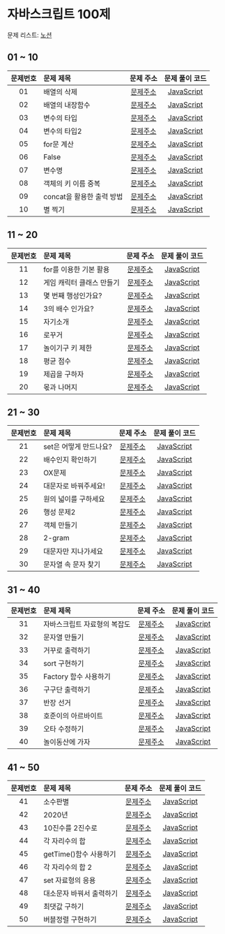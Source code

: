 # 자바스크립트 100제

문제 리스트: [노션](https://www.notion.so/JS-100-94d97d294dd14c9b911a02c840fa9f2d)

## 01 ~ 10

| 문제번호 | 문제 제목                 |                                  문제 주소                                  |                 문제 풀이 코드                  |
| :------: | :------------------------ | :-------------------------------------------------------------------------: | :---------------------------------------------: |
|    01    | 배열의 삭제               |    [문제주소](https://www.notion.so/1-94677631c7b642a7bf3a60d93137f7b5)     |        [JavaScript](./01-배열의_삭제.js)        |
|    02    | 배열의 내장함수           |    [문제주소](https://www.notion.so/2-788973aacbf949dc81e98db31036d458)     |      [JavaScript](./02-배열의_내장함수.js)      |
|    03    | 변수의 타입               |    [문제주소](https://www.notion.so/3-8c063316324b42239786fd2c3e7bc105)     |        [JavaScript](./03-변수의_타입.js)        |
|    04    | 변수의 타입2              |   [문제주소](https://www.notion.so/4-2-7c2a26a48d214a7d9e1c6d7164f76909)    |       [JavaScript](./04-변수의_타입2.js)        |
|    05    | for문 계산                |  [문제주소](https://www.notion.so/5-for-638d3381b00f4e1d89d4350b089d491a)   |        [JavaScript](./05-for문_계산.js)         |
|    06    | False                     | [문제주소](https://www.notion.so/6-False-75e3067aaa0c48c98ba1e19ef086fb71)  |           [JavaScript](./06-False.js)           |
|    07    | 변수명                    |    [문제주소](https://www.notion.so/7-ade1039d89a547ec861ecbae6575a0af)     |          [JavaScript](./07-변수명.js)           |
|    08    | 객체의 키 이름 중복       |    [문제주소](https://www.notion.so/8-c59d74ba23ed46b68d304fb03ac1b341)     |    [JavaScript](./08-객체의_키_이름_중복.js)    |
|    09    | concat을 활용한 출력 방법 | [문제주소](https://www.notion.so/9-concat-1f73859ed0714620b8fb88fd0800edaf) | [JavaScript](./09-concat을_활용한_출력_방법.js) |
|    10    | 별 찍기                   |    [문제주소](https://www.notion.so/10-26e59abc17d6492eb8fe8f8c20c632ca)    |          [JavaScript](./10-별_찍기.js)          |

## 11 ~ 20

| 문제번호 | 문제 제목                 |                                 문제 주소                                 |                 문제 풀이 코드                  |
| :------: | :------------------------ | :-----------------------------------------------------------------------: | :---------------------------------------------: |
|    11    | for를 이용한 기본 활용    | [문제주소](https://www.notion.so/11-for-e1aa3b5776fb4aa5b04addd81514f3a4) |  [JavaScript](./11-for를_이용한_기본_활용.js)   |
|    12    | 게임 캐릭터 클래스 만들기 |   [문제주소](https://www.notion.so/12-428b1f00ec8e4199a62e512afc83ab0b)   | [JavaScript](./12-게임_캐릭터_클래스_만들기.js) |
|    13    | 몇 번째 행성인가요?       |   [문제주소](https://www.notion.so/13-d4c0ca85e92d4bcb90b6b2091a00b502)   |    [JavaScript](./13-몇_번째_행성인가요.js)     |
|    14    | 3의 배수 인가요?          |  [문제주소](https://www.notion.so/14-3-40c5e827e7954e969c4eb7554021dda6)  |      [JavaScript](./14-3의_배수_인가요.js)      |
|    15    | 자기소개                  |   [문제주소](https://www.notion.so/15-8226e8af98884b07a204bf746a13f270)   |         [JavaScript](./15-자기소개.js)          |
|    16    | 로꾸거                    |   [문제주소](https://www.notion.so/16-6a79764cb50f4849ad35b30073d61df0)   |          [JavaScript](./16-로꾸거.js)           |
|    17    | 놀이기구 키 제한          |   [문제주소](https://www.notion.so/17-a4f5e8077c1d4527b173f96858666127)   |     [JavaScript](./17-놀이기구_키_제한.js)      |
|    18    | 평균 점수                 |   [문제주소](https://www.notion.so/18-4183c53d7a934f4da8fe54507dceb00a)   |         [JavaScript](./18-평균_점수.js)         |
|    19    | 제곱을 구하자             |   [문제주소](https://www.notion.so/19-b268261747b3455a874b19f9dbb89ccf)   |       [JavaScript](./19-제곱을_구하자.js)       |
|    20    | 몫과 나머지               |   [문제주소](https://www.notion.so/20-62c820e571564b488e8136d7c1b7c46f)   |        [JavaScript](./20-몫과_나머지.js)        |

## 21 ~ 30

| 문제번호 | 문제 제목              |                                  문제 주소                                   |               문제 풀이 코드                |
| :------: | :--------------------- | :--------------------------------------------------------------------------: | :-----------------------------------------: |
|    21    | set은 어떻게 만드나요? |  [문제주소](https://www.notion.so/21-set-c8ff3a241cca477ab0c56d7e9a49e6b4)   | [JavaScript](./21-set은_어떻게_만드나요.js) |
|    22    | 배수인지 확인하기      |    [문제주소](https://www.notion.so/22-1b2b76da2aba48508e89b38d50b1af6c)     |   [JavaScript](./22-배수인지_확인하기.js)   |
|    23    | OX문제                 |   [문제주소](https://www.notion.so/23-OX-f0a0a6971b1b4a76a7430e0ff128e515)   |        [JavaScript](./23-OX문제.js)         |
|    24    | 대문자로 바꿔주세요!   |    [문제주소](https://www.notion.so/24-bd6c963c0b294c8fa0b1c98f932dcc28)     |  [JavaScript](./24-대문자로_바꿔주세요.js)  |
|    25    | 원의 넓이를 구하세요   |    [문제주소](https://www.notion.so/25-a4d299898a4c4b2fb6615aa57b4c6f6f)     | [JavaScript](./25-원의_넓이를_구하세요.js)  |
|    26    | 행성 문제2             |   [문제주소](https://www.notion.so/26-2-a9ae3f90c41c4aef96af9c10f13a1d5d)    |      [JavaScript](./26-행성_문제2.js)       |
|    27    | 객체 만들기            |    [문제주소](https://www.notion.so/27-1bdb95a6719049ceb820538eda42c3a8)     |      [JavaScript](./27-객체_만들기.js)      |
|    28    | 2-gram                 | [문제주소](https://www.notion.so/28-2-gram-fb3e43a5c88f4745932844d1ebac7725) |        [JavaScript](./28-2-gram.js)         |
|    29    | 대문자만 지나가세요    |    [문제주소](https://www.notion.so/29-ef7e9672d0db44efa3e69c4799aea12e)     |  [JavaScript](./29-대문자만_지나가세요.js)  |
|    30    | 문자열 속 문자 찾기    |    [문제주소](https://www.notion.so/30-c0ce1df21dbb431c8eb356d0c47491ed)     |  [JavaScript](./30-문자열_속_문자_찾기.js)  |

## 31 ~ 40

| 문제번호 | 문제 제목                    |                                   문제 주소                                   |                   문제 풀이 코드                   |
| :------: | :--------------------------- | :---------------------------------------------------------------------------: | :------------------------------------------------: |
|    31    | 자바스크립트 자료형의 복잡도 |     [문제주소](https://www.notion.so/31-6772762cc7c7486a9643452a1baf5e1d)     | [JavaScript](./31-자바스크립트_자료형의_복잡도.js) |
|    32    | 문자열 만들기                |     [문제주소](https://www.notion.so/32-bc824f2a919e4f948441286bb253cef0)     |        [JavaScript](./32-문자열_만들기.js)         |
|    33    | 거꾸로 출력하기              |     [문제주소](https://www.notion.so/33-e31451740a314d09ba074aac0a1002ed)     |       [JavaScript](./33-거꾸로_출력하기.js)        |
|    34    | sort 구현하기                |  [문제주소](https://www.notion.so/34-sort-35f9e8bed7f34f5a8722588b400d0d8c)   |        [JavaScript](./34-sort_구현하기.js)         |
|    35    | Factory 함수 사용하기        | [문제주소](https://www.notion.so/35-Factory-6a3a32fd25344c7e9e7ae5eaa7a37dc2) |    [JavaScript](./35-Factory_함수_사용하기.js)     |
|    36    | 구구단 출력하기              |     [문제주소](https://www.notion.so/36-3a4189e2c35142f780f0b02b4c7b4bd8)     |       [JavaScript](./36-구구단_출력하기.js)        |
|    37    | 반장 선거                    |     [문제주소](https://www.notion.so/37-f56ab84018d44e7184c2307632a8c921)     |          [JavaScript](./37-반장_선거.js)           |
|    38    | 호준이의 아르바이트          |     [문제주소](https://www.notion.so/38-371eb506b05f4b8db674569a08304799)     |     [JavaScript](./38-호준이의_아르바이트.js)      |
|    39    | 오타 수정하기                |     [문제주소](https://www.notion.so/39-e31823d5c6184efc95fdf78a86843414)     |        [JavaScript](./39-오타_수정하기.js)         |
|    40    | 놀이동산에 가자              |     [문제주소](https://www.notion.so/40-592ce594719b4054a5bc4a38c5475ba5)     |       [JavaScript](./40-놀이동산에_가자.js)        |

## 41 ~ 50

| 문제번호 | 문제 제목                |                                   문제 주소                                   |                 문제 풀이 코드                 |
| :------: | :----------------------- | :---------------------------------------------------------------------------: | :--------------------------------------------: |
|    41    | 소수판별                 |     [문제주소](https://www.notion.so/41-994743b827054aadadbe471001b6531c)     |         [JavaScript](./41-소수판별.js)         |
|    42    | 2020년                   |  [문제주소](https://www.notion.so/42-2020-ae1dd4dc05cd43dbb7475afb52bc00c4)   |          [JavaScript](./42-2020년.js)          |
|    43    | 10진수를 2진수로         |  [문제주소](https://www.notion.so/43-10-2-ea6da83e61ba4b038841ec035a621fea)   |     [JavaScript](./43-10진수를_2진수로.js)     |
|    44    | 각 자리수의 합           |     [문제주소](https://www.notion.so/44-a15b4323690f449ebb91275d7d38662f)     |      [JavaScript](./44-각_자리수의_합.js)      |
|    45    | getTime()함수 사용하기   | [문제주소](https://www.notion.so/45-getTime-88b0941980cc47859649df7576966391) | [JavaScript](<./45-getTime()함수_사용하기.js>) |
|    46    | 각 자리수의 합 2         |    [문제주소](https://www.notion.so/46-2-1349c673327740de973e50d1297354f5)    |     [JavaScript](./46-각_자리수의_합2.js)      |
|    47    | set 자료형의 응용        |   [문제주소](https://www.notion.so/47-set-8b73fa6b52114d128bba7bc6c6da83c6)   |    [JavaScript](./47-set_자료형의_응용.js)     |
|    48    | 대소문자 바꿔서 출력하기 |     [문제주소](https://www.notion.so/48-ab0fe531a1ca4042b9436c1e3dc5a75d)     | [JavaScript](./48-대소문자_바꿔서_출력하기.js) |
|    49    | 최댓값 구하기            |     [문제주소](https://www.notion.so/49-2052f88fe90f4bde93cea5fb63627483)     |      [JavaScript](./49-최댓값_구하기.js)       |
|    50    | 버블정렬 구현하기        |     [문제주소](https://www.notion.so/50-bb22106895db4766b2517b0f61a8cc2d)     |    [JavaScript](./50-버블정렬_구현하기.js)     |

